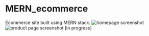 # MERN_ecommerce
Ecommerce site built using MERN stack.
![homepage screenshot](https://res.cloudinary.com/dm3x42mup/image/upload/v1626276437/buy-it/products/home_knxpim.png)
![product page screenshot](https://res.cloudinary.com/dm3x42mup/image/upload/v1626276441/buy-it/products/product_ly8cye.png)
[in progress]
